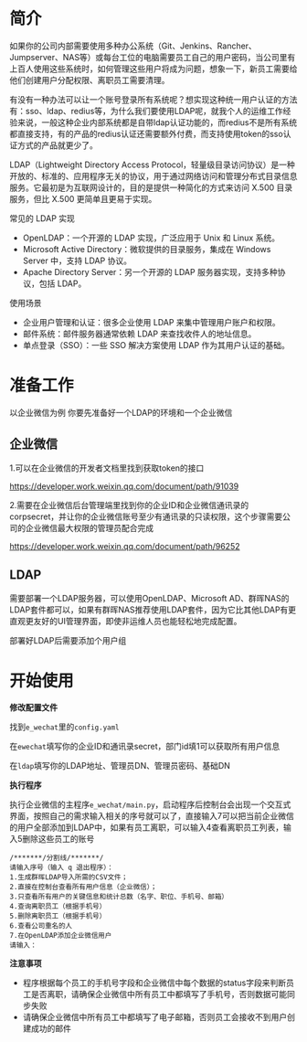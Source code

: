 # 简介
如果你的公司内部需要使用多种办公系统（Git、Jenkins、Rancher、Jumpserver、NAS等）或每台工位的电脑需要员工自己的用户密码，当公司里有上百人使用这些系统时，如何管理这些用户将成为问题，想象一下，新员工需要给他们创建用户分配权限、离职员工需要清理。

有没有一种办法可以让一个账号登录所有系统呢？想实现这种统一用户认证的方法有：sso、ldap、redius等，为什么我们要使用LDAP呢，就我个人的运维工作经验来说，一般这种企业内部系统都是自带ldap认证功能的，而redius不是所有系统都直接支持，有的产品的redius认证还需要额外付费，而支持使用token的sso认证方式的产品就更少了。

LDAP（Lightweight Directory Access Protocol，轻量级目录访问协议）是一种开放的、标准的、应用程序无关的协议，用于通过网络访问和管理分布式目录信息服务。它最初是为互联网设计的，目的是提供一种简化的方式来访问 X.500 目录服务，但比 X.500 更简单且更易于实现。

常见的 LDAP 实现
* OpenLDAP：一个开源的 LDAP 实现，广泛应用于 Unix 和 Linux 系统。
* Microsoft Active Directory：微软提供的目录服务，集成在 Windows Server 中，支持 LDAP 协议。
* Apache Directory Server：另一个开源的 LDAP 服务器实现，支持多种协议，包括 LDAP。


使用场景
* 企业用户管理和认证：很多企业使用 LDAP 来集中管理用户账户和权限。
* 邮件系统：邮件服务器通常依赖 LDAP 来查找收件人的地址信息。
* 单点登录（SSO）：一些 SSO 解决方案使用 LDAP 作为其用户认证的基础。

# 准备工作
以企业微信为例
你要先准备好一个LDAP的环境和一个企业微信

## 企业微信
1.可以在企业微信的开发者文档里找到获取token的接口

https://developer.work.weixin.qq.com/document/path/91039



2.需要在企业微信后台管理端里找到你的企业ID和企业微信通讯录的corpsecret，并让你的企业微信账号至少有通讯录的只读权限，这个步骤需要公司的企业微信最大权限的管理员配合完成

https://developer.work.weixin.qq.com/document/path/96252

## LDAP
需要部署一个LDAP服务器，可以使用OpenLDAP、Microsoft AD、群晖NAS的LDAP套件都可以，如果有群晖NAS推荐使用LDAP套件，因为它比其他LDAP有更直观更友好的UI管理界面，即使非运维人员也能轻松地完成配置。

部署好LDAP后需要添加个用户组

# 开始使用
**修改配置文件**

找到`e_wechat`里的`config.yaml`

在`ewechat`填写你的企业ID和通讯录secret，部门id填1可以获取所有用户信息

在`ldap`填写你的LDAP地址、管理员DN、管理员密码、基础DN



**执行程序**

执行企业微信的主程序`e_wechat/main.py`，启动程序后控制台会出现一个交互式界面，按照自己的需求输入相关的序号就可以了，直接输入7可以把当前企业微信的用户全部添加到LDAP中，如果有员工离职，可以输入4查看离职员工列表，输入5删除这些员工的账号

```
/*******/分割线/*******/
请输入序号（输入 q 退出程序）：
1.生成群晖LDAP导入所需的CSV文件；
2.直接在控制台查看所有用户信息（企业微信）；
3.只查看所有用户的关键信息和统计总数（名字、职位、手机号、邮箱）
4.查询离职员工（根据手机号）
5.删除离职员工（根据手机号）
6.查看公司重名的人
7.在OpenLDAP添加企业微信用户
请输入：
```



**注意事项**

* 程序根据每个员工的手机号字段和企业微信中每个数据的status字段来判断员工是否离职，请确保企业微信中所有员工中都填写了手机号，否则数据可能同步失败
* 请确保企业微信中所有员工中都填写了电子邮箱，否则员工会接收不到用户创建成功的邮件
